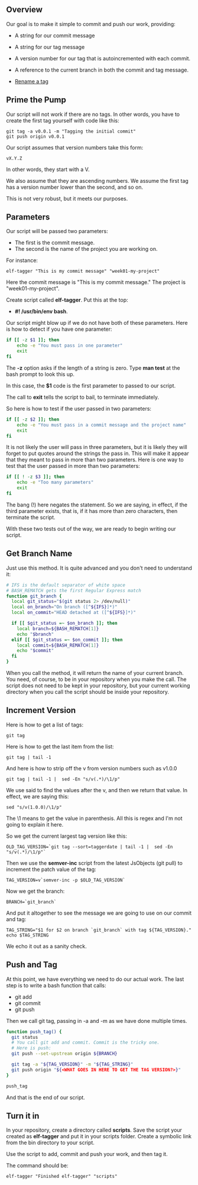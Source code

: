 ## Overview

Our goal is to make it simple to commit and push our work, providing:

- A string for our commit message
- A string for our tag message
- A version number for our tag that is autoincremented with each commit.
- A reference to the current branch in both the commit and tag message.

- [Rename a tag](https://stackoverflow.com/a/5719854/253576)

## Prime the Pump

Our script will not work if there are no tags. In other words, you have to create the first tag yourself with code like this:

    git tag -a v0.0.1 -m "Tagging the initial commit"
    git push origin v0.0.1

Our script assumes that version numbers take this form:

    vX.Y.Z

In other words, they start with a V.

We also assume that they are ascending numbers. We assume the first tag has a version number lower than the second, and so on.

This is not very robust, but it meets our purposes.    

## Parameters

Our script will be passed two parameters:

- The first is the commit message.
- The second is the name of the project you are working on.

For instance:

    elf-tagger "This is my commit message" "week01-my-project"

Here the commit message is "This is my commit message." The project is "week01-my-project".

Create script called **elf-tagger**. Put this at the top:

- **#! /usr/bin/env bash**.

Our script might blow up if we do not have both of these parameters. Here is how to detect if you have one parameter:

```bash
if [[ -z $1 ]]; then
    echo -e "You must pass in one parameter"
    exit
fi
```

The **-z** option asks if the length of a string is zero. Type **man test** at the bash prompt to look this up.

In this case, the **$1** code is the first parameter to passed to our script.

The call to **exit** tells the script to bail, to terminate immediately.

So here is how to test if the user passed in two parameters:

```bash
if [[ -z $2 ]]; then
    echo -e "You must pass in a commit message and the project name"
    exit
fi
```

It is not likely the user will pass in three parameters, but it is likely they will forget to put quotes around the strings the pass in. This will make it appear that they meant to pass in more than two parameters. Here is one way to test that the user passed in more than two parameters:

```bash
if [[ ! -z $3 ]]; then
    echo -e "Too many parameters"
    exit
fi
```

The bang (!) here negates the statement. So we are saying, in effect, if the third parameter exists, that is, if it has more than zero characters, then terminate the script.

With these two tests out of the way, we are ready to begin writing our script.

## Get Branch Name

Just use this method. It is quite advanced and you don't need to understand it:

```bash
# IFS is the default separator of white space
# BASH_REMATCH gets the first Regular Express match
function git_branch {
  local git_status="$(git status 2> /dev/null)"  
  local on_branch="On branch ([^${IFS}]*)"  
  local on_commit="HEAD detached at ([^${IFS}]*)"

  if [[ $git_status =~ $on_branch ]]; then
    local branch=${BASH_REMATCH[1]}
    echo "$branch"
  elif [[ $git_status =~ $on_commit ]]; then
    local commit=${BASH_REMATCH[1]}
    echo "$commit"
  fi
}
```

When you call the method, it will return the name of your current branch. You need, of course, to be in your repository when you make the call. The script does not need to be kept in your repository, but your current working directory when you call the script should be inside your repository.

## Increment Version

Here is how to get a list of tags:

    git tag

Here is how to get the last item from the list:

    git tag | tail -1

And here is how to strip off the v from version numbers such as v1.0.0

    git tag | tail -1 |  sed -En "s/v(.*)/\1/p"

We use said to find the values after the v, and then we return that value. In effect, we are saying this:

    sed "s/v(1.0.0)/\1/p"

The \1 means to get the value in parenthesis. All this is regex and I'm not going to explain it here.

So we get the current largest tag version like this:

    OLD_TAG_VERSION=`git tag --sort=taggerdate | tail -1 |  sed -En "s/v(.*)/\1/p"`

Then we use the **semver-inc** script from the latest JsObjects (git pull) to increment the patch value of the tag:

    TAG_VERSION=v`semver-inc -p $OLD_TAG_VERSION`

Now we get the branch:


    BRANCH=`git_branch`


And put it altogether to see the message we are going to use on our commit and tag:

    TAG_STRING="$1 for $2 on branch `git_branch` with tag ${TAG_VERSION}."
    echo $TAG_STRING

We echo it out as a sanity check.

## Push and Tag

At this point, we have everything we need to do our actual work. The last step is to write a bash function that calls:

- git add
- git commit
- git push

Then we call git tag, passing in -a and -m as we have done multiple times.

```bash
function push_tag() {
  git status
  # You call git add and commit. Commit is the tricky one.
  # Here is push:
  git push --set-upstream origin ${BRANCH}

  git tag -a "${TAG_VERSION}" -m "${TAG_STRING}"
  git push origin "${<WHAT GOES IN HERE TO GET THE TAG VERSION?>}"
}

push_tag
```

And that is the end of our script.

## Turn it in

In your repository, create a directory called **scripts**. Save the script your created as **elf-tagger** and put it in your scripts folder. Create a symbolic link from the bin directory to your script.

Use the script to add, commit and push your work, and then tag it.

The command should be:

    elf-tagger "Finished elf-tagger" "scripts"
